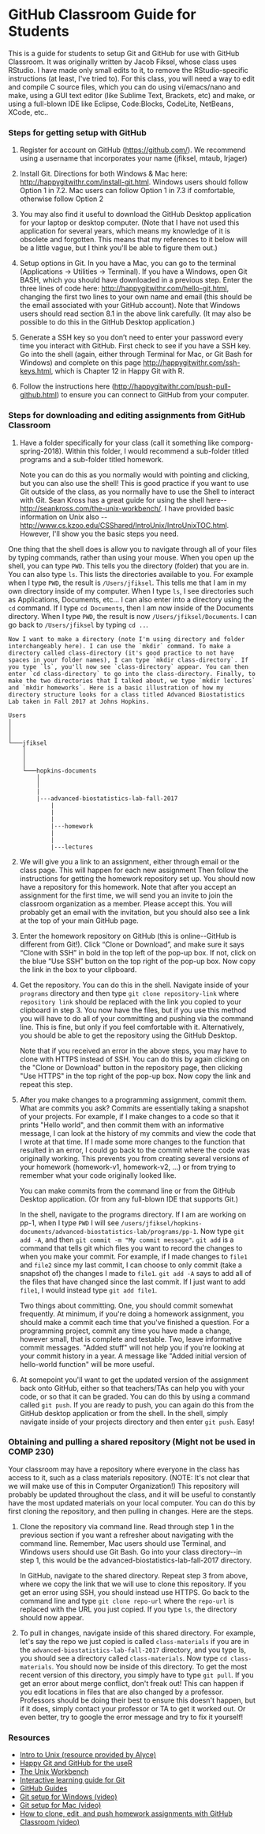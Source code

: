 # GitHub Classroom Guide for Students

This is a guide for students to setup Git and GitHub for use with GitHub Classroom. It was originally written by Jacob Fiksel, whose class uses RStudio.  I have made only small edits to it, to remove the RStudio-specific instructions (at least, I've tried to).  For this class, you will need a way to edit and compile C source files, which you can do using vi/emacs/nano and make, using a GUI text editor (like Sublime Text, Brackets, etc) and make, or using a full-blown IDE like Eclipse, Code:Blocks, CodeLite, NetBeans, XCode, etc..

### Steps for getting setup with GitHub
1. Register for account on GitHub (https://github.com/). We recommend using a username that incorporates your name (jfiksel, mtaub, lrjager)

2. Install Git. Directions for both Windows & Mac here: http://happygitwithr.com/install-git.html. Windows users should follow Option 1 in 7.2. Mac users can follow Option 1 in 7.3 if comfortable, otherwise follow Option 2

3. You may also find it useful to download the GitHub Desktop application for your laptop or desktop computer.  (Note that I have not used this application for several years, which means my knowledge of it is obsolete and forgotten.  This means that my references to it below will be a little vague, but I think you'll be able to figure them out.)

4. Setup options in Git. In you have a Mac, you can go to the terminal (Applications -> Utilities -> Terminal). If you have a Windows, open Git BASH, which you should have downloaded in a previous step. Enter the three lines of code here: http://happygitwithr.com/hello-git.html, changing the first two lines to your own name and email (this should be the email associated with your GitHub account). Note that Windows users should  read section 8.1 in the above link carefully. (It may also be possible to do this in the GitHub Desktop application.)

5. Generate a SSH key so you don’t need to enter your password every time you interact with GitHub. First check to see if you have a SSH key. Go into the shell (again, either through Terminal for Mac, or Git Bash for Windows) and complete on this page http://happygitwithr.com/ssh-keys.html, which is Chapter 12 in Happy Git with R.

6. Follow the instructions here (http://happygitwithr.com/push-pull-github.html) to ensure you can connect to GitHub from your computer.

### Steps for downloading and editing assignments from GitHub Classroom

1.  Have a folder specifically for your class (call it something like comporg-spring-2018). Within this folder, I would recommend a sub-folder titled programs and a sub-folder titled homework.

    Note you can do this as you normally would with pointing and clicking, but you can also use the shell! This is good practice if you want to use Git outside of the class, as you normally have to use the Shell to interact with Git. Sean Kross has a great guide for using the shell here--http://seankross.com/the-unix-workbench/. I have provided basic information on Unix also -- http://www.cs.kzoo.edu/CSShared/IntroUnix/IntroUnixTOC.html.  However, I'll show you the basic steps you need.

 One thing that the shell does is allow you to navigate through all of your files by typing commands, rather than using your mouse. When you open up the shell, you can type `PWD`. This tells you the directory (folder) that you are in. You can also type `ls`. This lists the directories available to you. For example when I type `PWD`, the result is `/Users/jfiksel`. This tells me that I am in my own directory inside of my computer. When I type `ls`, I see directories such as Applications, Documents, etc... I can also enter into a directory using the `cd` command. If I type `cd Documents`, then I am now inside of the Documents directory. When I type `PWD`, the result is now `/Users/jfiksel/Documents`. I can go back to `/Users/jfiksel` by typing `cd ..`.

    Now I want to make a directory (note I'm using directory and folder interchangeably here). I can use the `mkdir` command. To make a directory called class-directory (it's good practice to not have spaces in your folder names), I can type `mkdir class-directory`. If you type `ls`, you'll now see `class-directory` appear. You can then enter `cd class-directory` to go into the class-directory. Finally, to make the two directories that I talked about, we type `mkdir lectures` and `mkdir homeworks`. Here is a basic illustration of how my directory structure looks for a class titled Advanced Biostatistics Lab taken in Fall 2017 at Johns Hopkins.

```
Users
│
│
│
└───jfiksel
    │
    │
    │
    └───hopkins-documents
        │
        │
        |
        |---advanced-biostatistics-lab-fall-2017
            |
            |
            |
            |---homework
            |
            |
            |---lectures

```

2.  We will give you a link to an assignment, either through email or the class page. This will happen for each new assignment Then follow the instructions for getting the homework repository set up. You should now have a repository for this homework. Note that after you accept an assignment for the first time, we will send you an invite to join the classroom organization as a member. Please accept this. You will probably get an email with the invitation, but you should also see a link at the top of your main GitHub page.

3. Enter the homework repository on GitHub (this is online--GitHub is different from Git!). Click “Clone or Download”, and make sure it says “Clone with SSH” in bold in the top left of the pop-up box. If not, click on the blue “Use SSH” button on the top right of the pop-up box. Now copy the link in the box to your clipboard.

4.  Get the repository. You can do this in the shell. Navigate inside of your `programs` directory and then type `git clone repository-link` where `repository link` should be replaced with the link you copied to your clipboard in step 3. You now have the files, but if you use this method you will have to do all of your committing and pushing via the command line. This is fine, but only if you feel comfortable with it.  Alternatively, you should be able to get the repository using the GitHub Desktop.

    Note that if you received an error in the above steps, you may have to clone with HTTPS instead of SSH. You can do this by again clicking on the "Clone or Download" button in the repository page, then clicking "Use HTTPS" in the top right of the pop-up box. Now copy the link and repeat this step.
    
5.  After you make changes to a programming assignment, commit them. What are commits you ask? Commits are essentially taking a snapshot of your projects. For example, if I make changes to a code so that it prints "Hello world", and then commit them with an informative message, I can look at the history of my commits and view the code that I wrote at that time. If I made some more changes to the function that resulted in an error, I could go back to the commit where the code was originally working. This prevents you from creating several versions of your homework (homework-v1, homework-v2, ...) or from trying to remember what your code originally looked like.

    You can make commits from the command line or from the GitHub Desktop application.  (Or from any full-blown IDE that supports Git.)

    In the shell, navigate to the programs directory. If I am are working on pp-1, when I type `PWD` I will see `/users/jfiksel/hopkins-documents/advanced-biostatistics-lab/programs/pp-1`. Now type `git add -A`, and then `git commit -m "My commit message"`. `git add` is a command that tells git which files you want to record the changes to when you make your commit. For example, if I made changes to `file1` and `file2` since my last commit, I can choose to only commit (take a snapshot of) the changes I made to `file1`. `git add -A` says to add all of the files that have changed since the last commit. If I just want to add `file1`, I would instead type `git add file1`.

    Two things about committing. One, you should commit somewhat frequently. At minimum, if you're doing a homework assignment, you should make a commit each time that you've finished a question. For a programming project, commit any time you have made a change, however small, that is complete and testable.  Two, leave informative commit messages. "Added stuff" will not help you if you're looking at your commit history in a year. A message like "Added initial version of hello-world function" will be more useful.

6.  At somepoint you'll want to get the updated version of the assignment back onto GitHub, either so that teachers/TAs can help you with your code, or so that it can be graded. You can do this by using a command called `git push`. If you are ready to push, you can again do this from the GitHub desktop application or from the shell.  In the shell, simply navigate inside of your projects directory and then enter `git push`. Easy!

### Obtaining and pulling a shared repository (Might not be used in COMP 230)

Your classroom may have a repository where everyone in the class has access to it, such as a class materials repository. (NOTE: It's not clear that we will make use of this in Computer Organization!)  This repository will probably be updated throughout the class, and it will be useful to constantly have the most updated materials on your local computer. You can do this by first cloning the repository, and then pulling in changes. Here are the steps.

1. Clone the repository via command line. Read through step 1 in the previous section if you want a refresher about navigating with the command line. Remember, Mac users should use Terminal, and Windows users should use Git Bash. Go into your class directory--in step 1, this would be the advanced-biostatistics-lab-fall-2017 directory.

    In GitHub, navigate to the shared directory. Repeat step 3 from above, where we copy the link that we will use to clone this repository. If you get an error using SSH, you should instead use HTTPS. Go back to the command line and type `git clone repo-url` where the `repo-url` is replaced with the URL you just copied. If you type `ls`, the directory should now appear.
    
2. To pull in changes, navigate inside of this shared directory. For example, let's say the repo we just copied is called `class-materials` if you are in the `advanced-biostatistics-lab-fall-2017` directory, and you type ls, you should see a directory called `class-materials`. Now type `cd class-materials`. You should now be inside of this directory. To get the most recent version of this directory, you simply have to type `git pull`. If you get an error about merge conflict, don't freak out! This can happen if you edit locations in files that are also changed by a professor. Professors should be doing their best to ensure this doesn't happen, but if it does, simply contact your professor or TA to get it worked out. Or even better, try to google the error message and try to fix it yourself!

### Resources
* [Intro to Unix (resource provided by Alyce)](http://www.cs.kzoo.edu/CSShared/IntroUnix/IntroUnixTOC.html)
* [Happy Git and GitHub for the useR](http://happygitwithr.com/)
* [The Unix Workbench](http://seankross.com/the-unix-workbench/)
* [Interactive learning guide for Git](http://learngitbranching.js.org/)
* [GitHub Guides](https://guides.github.com/)
* [Git setup for Windows (video)](https://youtu.be/F_fPEMnr1OQ)
* [Git setup for Mac (video)](https://www.youtube.com/watch?v=kbmSZwK0k-A&t)
* [How to clone, edit, and push homework assignments with GitHub Classroom (video)](https://youtu.be/pAcMgGbCtQw)
